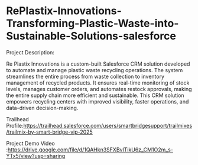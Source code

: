 # RePlastix-Innovations-Transforming-Plastic-Waste-into-Sustainable-Solutions-salesforce

Project Description:

Re Plastix Innovations is a custom-built Salesforce CRM solution developed to automate and manage plastic waste recycling operations. The system streamlines the entire process from waste collection to inventory management of recycled products. It ensures real-time monitoring of stock levels, manages customer orders, and automates restock approvals, making the entire supply chain more efficient and sustainable. This CRM solution empowers recycling centers with improved visibility, faster operations, and data-driven decision-making.




Trailhead Profile:https://trailhead.salesforce.com/users/smartbridgesupport/trailmixes/trailmix-by-smart-bridge-vip-2025

Project Demo Video :https://drive.google.com/file/d/1QAHkn3SFXBvlTikU6z_CM1O2m_s-YTx5/view?usp=sharing



